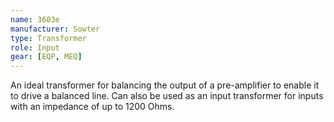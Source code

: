 ```yaml
---
name: 3603e
manufacturer: Sowter
type: Transformer
role: Input
gear: [EQP, MEQ]
---
```


An ideal transformer for balancing the output of a pre-amplifier to enable it to drive a balanced line. Can also be used as an input transformer for inputs with an impedance of up to 1200 Ohms.
